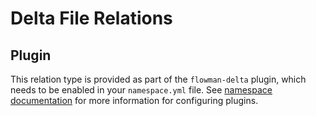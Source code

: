 # Delta File Relations

## Plugin

This relation type is provided as part of the `flowman-delta` plugin, which needs to be enabled in your
`namespace.yml` file. See [namespace documentation](../namespace.md) for more information for configuring plugins.
